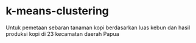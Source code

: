 # k-means-clustering
Untuk pemetaan sebaran tanaman kopi berdasarkan luas kebun dan hasil produksi kopi di 23 kecamatan daerah Papua 
